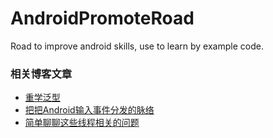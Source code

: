 # AndroidPromoteRoad
Road to improve android skills, use to learn by example code.

### 相关博客文章
- [重学泛型](https://juejin.im/post/6876221872204316685)
- [把把Android输入事件分发的脉络](https://juejin.cn/post/6910892469722808333)
- [简单聊聊这些线程相关的问题](https://juejin.cn/post/6918696905992044552)
